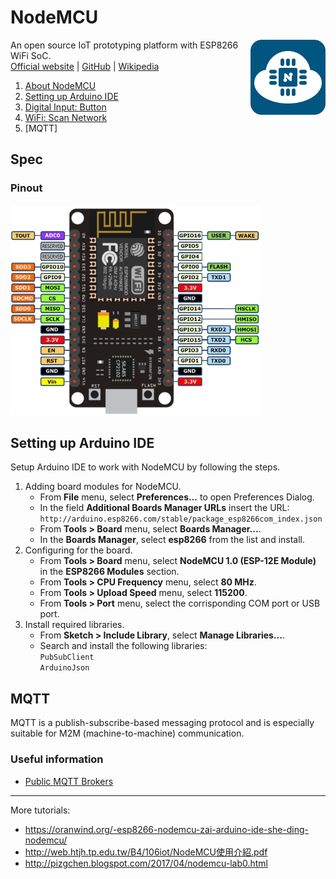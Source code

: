# NodeMCU
<img src="img/nodemcu_400.jpg" width="120" align="right" />

An open source IoT prototyping platform with ESP8266 WiFi SoC.\
[Official website](http://nodemcu.com/index_en.html) | [GitHub](https://github.com/nodemcu) | [Wikipedia](https://en.wikipedia.org/wiki/NodeMCU)

1. [About NodeMCU](#about-nodemcu)
1. [Setting up Arduino IDE](#setting-up-arduino-ide)
1. [Digital Input: Button](Digital-Input-Button.md)
1. [WiFi: Scan Network](WiFi-Scan-Network.md)
1. [MQTT]

## Spec
### Pinout
<img src="img/nodemcu_pinout.png" width="400" />

## Setting up Arduino IDE
Setup Arduino IDE to work with NodeMCU by following the steps.
1. Adding board modules for NodeMCU.
   * From __File__ menu, select __Preferences...__ to open Preferences Dialog.
   * In the field __Additional Boards Manager URLs__ insert the URL:\
     `http://arduino.esp8266.com/stable/package_esp8266com_index.json`
   * From __Tools > Board__ menu, select __Boards Manager...__.
   * In the __Boards Manager__, select __esp8266__ from the list and install.
2. Configuring for the board.
   * From __Tools > Board__ menu, select __NodeMCU 1.0 (ESP-12E Module)__ in the __ESP8266 Modules__ section.
   * From __Tools > CPU Frequency__ menu, select __80 MHz__.
   * From __Tools > Upload Speed__ menu, select __115200__.
   * From __Tools > Port__ menu, select the corrisponding COM port or USB port.
3. Install required libraries.
   * From __Sketch > Include Library__, select __Manage Libraries...__.
   * Search and install the following libraries:\
     `PubSubClient`\
     `ArduinoJson`

## MQTT

MQTT is a publish-subscribe-based messaging protocol and is especially suitable for M2M (machine-to-machine) communication.

### Useful information
* [Public MQTT Brokers](https://github.com/mqtt/mqtt.github.io/wiki/public_brokers)

----
More tutorials:
* https://oranwind.org/-esp8266-nodemcu-zai-arduino-ide-she-ding-nodemcu/
* http://web.htjh.tp.edu.tw/B4/106iot/NodeMCU使用介紹.pdf
* http://pizgchen.blogspot.com/2017/04/nodemcu-lab0.html
